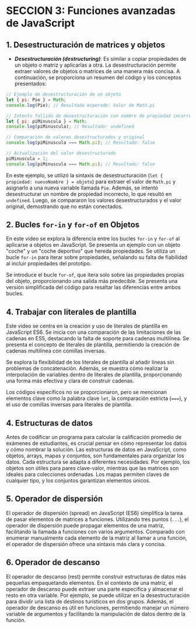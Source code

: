 # SECCION 3: Funciones avanzadas de JavaScript
## 1. Desestructuración de matrices y objetos
- ***Desestructuración (destructuring)***: Es similar a copiar propiedades de un objeto o matriz y aplicarlas a otra. La desestructuración permite extraer valores de objetos o matrices de una manera más concisa. A continuación, se proporciona un resumen del código y los conceptos presentados:

```javascript
// Ejemplo de desestructuración de un objeto
let { pi: Pie } = Math;
console.log(Pie); // Resultado esperado: Valor de Math.pi

// Intento fallido de desestructuración con nombre de propiedad incorrecto
let { pi: piMinuscula } = Math;
console.log(piMinuscula); // Resultado: undefined

// Comparación de valores desestructurados y original
console.log(piMinuscula === Math.pi); // Resultado: false

// Actualización del valor desestructurado
piMinuscula = 1;
console.log(piMinuscula === Math.pi); // Resultado: false
```

En este ejemplo, se utilizó la sintaxis de desestructuración (`let { propiedad: nuevoNombre } = objeto`) para extraer el valor de `Math.pi` y asignarlo a una nueva variable llamada `Pie`. Además, se intentó desestructurar un nombre de propiedad incorrecto, lo que resultó en `undefined`. Luego, se compararon los valores desestructurados y el valor original, demostrando que no están conectados.

## 2. Bucles `for-in` y `for-of` en Objetos

En este video se explora la diferencia entre los bucles `for-in` y `for-of` al aplicarse a objetos en JavaScript. Se presenta un ejemplo con un objeto "coche" y un "coche deportivo" que hereda propiedades. Se utiliza un bucle `for-in` para iterar sobre propiedades, señalando su falta de fiabilidad al incluir propiedades del prototipo.

Se introduce el bucle `for-of`, que itera solo sobre las propiedades propias del objeto, proporcionando una salida más predecible. Se presenta una versión simplificada del código para resaltar las diferencias entre ambos bucles.

## 4. Trabajar con literales de plantilla

Este video se centra en la creación y uso de literales de plantilla en JavaScript ES6. Se inicia con una comparación de las limitaciones de las cadenas en ES5, destacando la falta de soporte para cadenas multilínea. Se presenta el concepto de literales de plantilla, permitiendo la creación de cadenas multilínea con comillas inversas.

Se explora la flexibilidad de los literales de plantilla al añadir líneas sin problemas de concatenación. Además, se muestra cómo realizar la interpolación de variables dentro de literales de plantilla, proporcionando una forma más efectiva y clara de construir cadenas.

Los códigos específicos no se proporcionaron, pero se mencionan elementos clave como la palabra clave `let`, la comparación estricta (`===`), y el uso de comillas inversas para literales de plantilla.


## 4. Estructuras de datos

Antes de codificar un programa para calcular la calificación promedio de exámenes de estudiantes, es crucial pensar en cómo representar los datos y cómo nombrar la solución. Las estructuras de datos en JavaScript, como objetos, arrays, mapas y conjuntos, son fundamentales para organizar los datos. Cada estructura se adapta a diferentes necesidades. Por ejemplo, los objetos son útiles para pares clave-valor, mientras que las matrices son ideales para colecciones ordenadas. Los mapas permiten claves de cualquier tipo, y los conjuntos garantizan elementos únicos.

## 5. Operador de dispersión

El operador de dispersión (spread) en JavaScript (ES6) simplifica la tarea de pasar elementos de matrices a funciones. Utilizando tres puntos (`...`), el operador de dispersión puede propagar elementos de una matriz, facilitando la llamada a funciones con varios argumentos. Comparado con enumerar manualmente cada elemento de la matriz al llamar a una función, el operador de dispersión ofrece una sintaxis más clara y concisa.

## 6. Operador de descanso

El operador de descanso (rest) permite construir estructuras de datos más pequeñas empaquetando elementos. En el contexto de una matriz, el operador de descanso puede extraer una parte específica y almacenar el resto en otra variable. Por ejemplo, se puede utilizar en la desestructuración para dividir una lista de destinos turísticos en dos grupos. Además, el operador de descanso es útil en funciones, permitiendo manejar un número variable de argumentos y facilitando la manipulación de datos dentro de la función.

